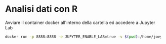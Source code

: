 # Analisi dati con R

Avviare il container docker all'interno della cartella ed accedere a Jupyter Lab

```bash
docker run -p 8888:8888 -e JUPYTER_ENABLE_LAB=true -v $(pwd):/home/jovyan/work jupyter/datascience-notebook
```